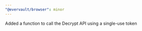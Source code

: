 ```yaml
---
"@evervault/browser": minor
---
```


Added a function to call the Decrypt API using a single-use token
